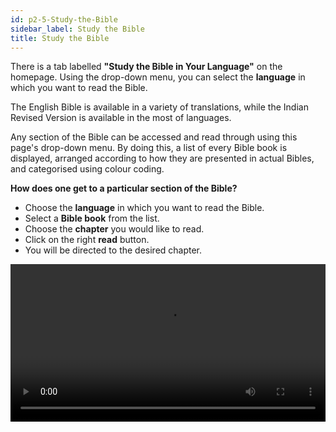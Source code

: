 ```yaml
---
id: p2-5-Study-the-Bible
sidebar_label: Study the Bible
title: Study the Bible
---
```

There is a tab labelled **"Study the Bible in Your Language"** on the homepage. Using the drop-down menu, you can select the **language** in which you want to read the Bible. 

The English Bible is available in a variety of translations, while the Indian Revised Version is available in the most of languages.

Any section of the Bible can be accessed and read through using this page's drop-down menu. By doing this, a list of every Bible book is displayed, arranged according to how they are presented in actual Bibles, and categorised using colour coding.

**How does one get to a particular section of the Bible?**
- Choose the **language** in which you want to read the Bible.
- Select a **Bible book** from the list.
- Choose the **chapter** you would like to read.
- Click on the right **read** button.
- You will be directed to the desired chapter. 

<video controls src="/E:\Vachan Online-docs-main\my-website\static\Home Page\Study the Bible.mov.mp4" width="100%" type="video/mov"/>